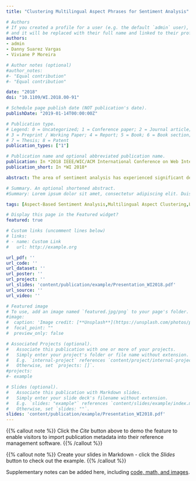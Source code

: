 ```yaml
---
title: "Clustering Multilingual Aspect Phrases for Sentiment Analysis"

# Authors
# If you created a profile for a user (e.g. the default `admin` user), write the username (folder name) here 
# and it will be replaced with their full name and linked to their profile.
authors:
- admin
- Danny Suarez Vargas
- Viviane P Moreira

# Author notes (optional)
#author_notes:
#- "Equal contribution"
#- "Equal contribution"

date: "2018"
doi: "10.1109/WI.2018.00-91"

# Schedule page publish date (NOT publication's date).
publishDate: "2019-01-14T00:00:00Z"

# Publication type.
# Legend: 0 = Uncategorized; 1 = Conference paper; 2 = Journal article;
# 3 = Preprint / Working Paper; 4 = Report; 5 = Book; 6 = Book section;
# 7 = Thesis; 8 = Patent
publication_types: ["1"]

# Publication name and optional abbreviated publication name.
publication: In *2018 IEEE/WIC/ACM International Conference on Web Intelligence (WI)*
publication_short: In *WI 2018*

abstract: The area of sentiment analysis has experienced significant developments in the last few years. More specifically, there has been growing interest in aspect-based sentiment analysis in which the goal is to extract, group, and rate the overall opinion about the features of the entity being evaluated. Techniques for aspect extraction can produce an undesirably large number of aspects - with many of those relating to the same product feature. This problem is aggravated when the reviews are written in many languages. In this paper, we address the novel task of multilingual aspect clustering which aims at grouping together the aspects extracted from reviews written in several languages. We contribute with a proposal of techniques to tackle this problem and test them on reviews written in five languages. Our experiments show that our unsupervised clustering technique achieves results that outperform a semi-supervised baseline in many cases.

# Summary. An optional shortened abstract.
#Summary: Lorem ipsum dolor sit amet, consectetur adipiscing elit. Duis posuere tellus ac convallis placerat. Proin tincidunt magna sed ex sollicitudin condimentum.

tags: [Aspect-Based Sentiment Analysis,Multilingual Aspect Clustering,Unsupervised Learning,Word Embeddings]

# Display this page in the Featured widget?
featured: true

# Custom links (uncomment lines below)
# links:
# - name: Custom Link
#   url: http://example.org

url_pdf: ''
url_code: ''
url_dataset: ''
url_poster: ''
url_project: ''
url_slides: 'content/publication/example/Presentation_WI2018.pdf'
url_source: ''
url_video: ''

# Featured image
# To use, add an image named `featured.jpg/png` to your page's folder. 
#image:
#  caption: 'Image credit: [**Unsplash**](https://unsplash.com/photos/pLCdAaMFLTE)'
#  focal_point: ""
#  preview_only: false

# Associated Projects (optional).
#   Associate this publication with one or more of your projects.
#   Simply enter your project's folder or file name without extension.
#   E.g. `internal-project` references `content/project/internal-project/index.md`.
#   Otherwise, set `projects: []`.
#projects:
#- example

# Slides (optional).
#   Associate this publication with Markdown slides.
#   Simply enter your slide deck's filename without extension.
#   E.g. `slides: "example"` references `content/slides/example/index.md`.
#   Otherwise, set `slides: ""`.
slides: 'content/publication/example/Presentation_WI2018.pdf'
---
```


{{% callout note %}}
Click the *Cite* button above to demo the feature to enable visitors to import publication metadata into their reference management software.
{{% /callout %}}

{{% callout note %}}
Create your slides in Markdown - click the *Slides* button to check out the example.
{{% /callout %}}

Supplementary notes can be added here, including [code, math, and images](https://wowchemy.com/docs/writing-markdown-latex/).
